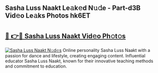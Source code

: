 ## Sasha Luss Naakt Le𝚊k𝚎d N𝚞𝚍e - Part-d3B Vid𝚎o Le𝚊ks Photos hk6ET

# <h2><a href="http://fbb117u.evod.top/?m=Sasha+Luss+Naakt">🔗 👉🔴 Sasha Luss Naakt Vid𝚎o Ph𝚘t𝚘s</a></h2>

[![Sasha Luss Naakt N𝚞d𝚎s](https://i.imgur.com/8V9OHl7.gif)](http://fbb117u.evod.top/?m=Sasha+Luss+Naakt)
Online personality Sasha Luss Naakt with a passion for dance and lifestyle, creating engaging content. Influential educator Sasha Luss Naakt, known for their innovative teaching methods and commitment to education. 
